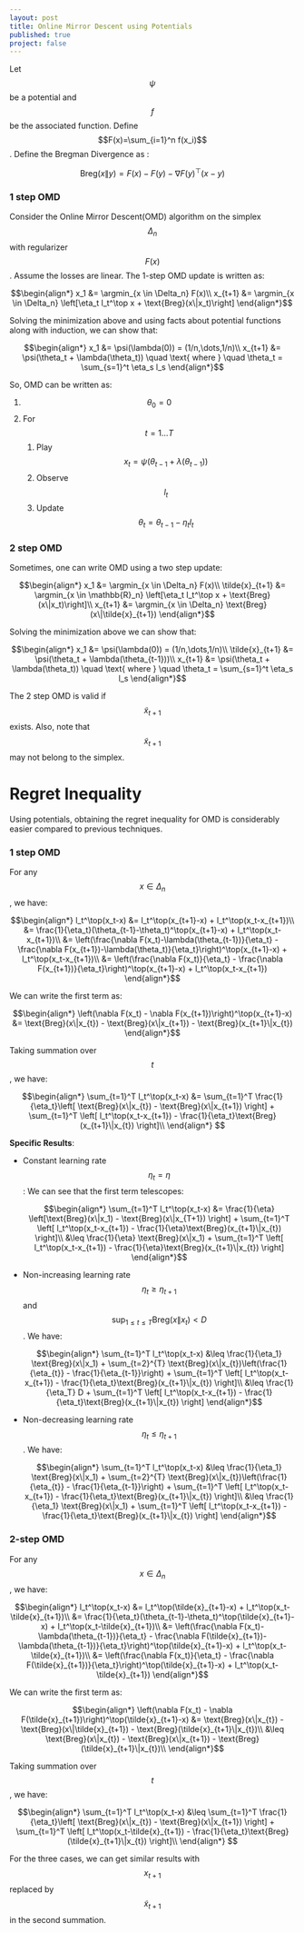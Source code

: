 ```yaml
---
layout: post
title: Online Mirror Descent using Potentials
published: true
project: false
---
```


Let $$\psi$$ be a potential and $$f$$ be the associated function. Define $$F(x)=\sum_{i=1}^n f(x_i)$$. Define the Bregman Divergence as :

$$\text{Breg}(x\|y) = F(x) - F(y) - \nabla F(y)^\top (x-y)$$

### 1 step OMD
Consider the Online Mirror Descent(OMD) algorithm on the simplex $$\Delta_n$$ with regularizer $$F(x)$$. Assume the losses are linear. The 1-step OMD update is written as:

$$\begin{align*}
x_1 &= \argmin_{x \in \Delta_n} F(x)\\
x_{t+1} &= \argmin_{x \in \Delta_n} \left[\eta_t l_t^\top x + \text{Breg}(x\|x_t)\right]
\end{align*}$$

Solving the minimization above and using facts about potential functions along with induction, we can show that:

$$\begin{align*}
x_1 &=  \psi(\lambda(0)) = (1/n,\dots,1/n)\\
x_{t+1} &= \psi(\theta_t + \lambda(\theta_t)) \quad \text{ where } \quad \theta_t = \sum_{s=1}^t \eta_s l_s
\end{align*}$$

So, OMD can be written as:
1. $$\theta_0=0$$
2. For $$t=1 \dots T$$
   1. Play $$x_t = \psi(\theta_{t-1} + \lambda(\theta_{t-1}))$$
   2. Observe $$l_t$$
   3. Update $$\theta_t = \theta_{t-1} - \eta_t l_t$$

### 2 step OMD
Sometimes, one can write OMD using a two step update:

$$\begin{align*}
x_1 &= \argmin_{x \in \Delta_n} F(x)\\
\tilde{x}_{t+1} &= \argmin_{x \in \mathbb{R}_n} \left[\eta_t l_t^\top x + \text{Breg}(x\|x_t)\right]\\
x_{t+1} &= \argmin_{x \in \Delta_n} \text{Breg}(x\|\tilde{x}_{t+1})
\end{align*}$$

Solving the minimization above we can show that:

$$\begin{align*}
x_1 &=  \psi(\lambda(0)) = (1/n,\dots,1/n)\\
\tilde{x}_{t+1} &= \psi(\theta_t + \lambda(\theta_{t-1}))\\
x_{t+1} &= \psi(\theta_t + \lambda(\theta_t)) \quad \text{ where } \quad \theta_t = \sum_{s=1}^t \eta_s l_s
\end{align*}$$

The 2 step OMD is valid if $$\tilde{x}_{t+1}$$ exists. Also, note that $$\tilde{x}_{t+1}$$ may not belong to the simplex.

# Regret Inequality

Using potentials, obtaining the regret inequality for OMD is considerably easier compared to previous techniques.

### 1 step OMD

For any $$x \in \Delta_n$$, we have:

$$\begin{align*}
l_t^\top(x_t-x) &= l_t^\top(x_{t+1}-x) + l_t^\top(x_t-x_{t+1})\\
&= \frac{1}{\eta_t}(\theta_{t-1}-\theta_t)^\top(x_{t+1}-x) + l_t^\top(x_t-x_{t+1})\\
&= \left(\frac{\nabla F(x_t)-\lambda(\theta_{t-1})}{\eta_t} - \frac{\nabla F(x_{t+1})-\lambda(\theta_t)}{\eta_t}\right)^\top(x_{t+1}-x) + l_t^\top(x_t-x_{t+1})\\
&= \left(\frac{\nabla F(x_t)}{\eta_t} - \frac{\nabla F(x_{t+1})}{\eta_t}\right)^\top(x_{t+1}-x) + l_t^\top(x_t-x_{t+1})
\end{align*}$$


We can write the first term as:

$$\begin{align*}
\left(\nabla F(x_t) - \nabla F(x_{t+1})\right)^\top(x_{t+1}-x) &= \text{Breg}(x\|x_{t}) - \text{Breg}(x\|x_{t+1}) - \text{Breg}(x_{t+1}\|x_{t})
\end{align*}$$

Taking summation over $$t$$, we have:

$$\begin{align*}
\sum_{t=1}^T l_t^\top(x_t-x) &= \sum_{t=1}^T \frac{1}{\eta_t}\left[ \text{Breg}(x\|x_{t}) - \text{Breg}(x\|x_{t+1}) \right] + \sum_{t=1}^T \left[ l_t^\top(x_t-x_{t+1}) - \frac{1}{\eta_t}\text{Breg}(x_{t+1}\|x_{t}) \right]\\
\end{align*}
$$

**Specific Results**:

- Constant learning rate $$\eta_t=\eta$$: We can see that the first term telescopes:

  $$\begin{align*}
  \sum_{t=1}^T l_t^\top(x_t-x) &= \frac{1}{\eta} \left[\text{Breg}(x\|x_1) - \text{Breg}(x\|x_{T+1}) \right] + \sum_{t=1}^T \left[ l_t^\top(x_t-x_{t+1}) - \frac{1}{\eta}\text{Breg}(x_{t+1}\|x_{t}) \right]\\
  &\leq \frac{1}{\eta} \text{Breg}(x\|x_1) + \sum_{t=1}^T \left[ l_t^\top(x_t-x_{t+1}) - \frac{1}{\eta}\text{Breg}(x_{t+1}\|x_{t}) \right]
  \end{align*}$$

- Non-increasing learning rate $$\eta_t\geq \eta_{t+1}$$ and $$\sup_{1\leq t\leq T}\text{Breg}(x\|x_t) < D$$. We have:

  $$\begin{align*}
  \sum_{t=1}^T l_t^\top(x_t-x) &\leq \frac{1}{\eta_1} \text{Breg}(x\|x_1) + \sum_{t=2}^{T} \text{Breg}(x\|x_{t})\left(\frac{1}{\eta_{t}} - \frac{1}{\eta_{t-1}}\right)  + \sum_{t=1}^T \left[ l_t^\top(x_t-x_{t+1}) - \frac{1}{\eta_t}\text{Breg}(x_{t+1}\|x_{t}) \right]\\
  &\leq \frac{1}{\eta_T} D + \sum_{t=1}^T \left[ l_t^\top(x_t-x_{t+1}) - \frac{1}{\eta_t}\text{Breg}(x_{t+1}\|x_{t}) \right]
  \end{align*}$$

- Non-decreasing learning rate $$\eta_t\leq \eta_{t+1}$$. We have:

  $$\begin{align*}
  \sum_{t=1}^T l_t^\top(x_t-x) &\leq \frac{1}{\eta_1} \text{Breg}(x\|x_1) + \sum_{t=2}^{T} \text{Breg}(x\|x_{t})\left(\frac{1}{\eta_{t}} - \frac{1}{\eta_{t-1}}\right)  + \sum_{t=1}^T \left[ l_t^\top(x_t-x_{t+1}) - \frac{1}{\eta_t}\text{Breg}(x_{t+1}\|x_{t}) \right]\\
  &\leq \frac{1}{\eta_1} \text{Breg}(x\|x_1) + \sum_{t=1}^T \left[ l_t^\top(x_t-x_{t+1}) - \frac{1}{\eta_t}\text{Breg}(x_{t+1}\|x_{t}) \right]
  \end{align*}$$


### 2-step OMD

For any $$x \in \Delta_n$$, we have:

$$\begin{align*}
l_t^\top(x_t-x) &= l_t^\top(\tilde{x}_{t+1}-x) + l_t^\top(x_t-\tilde{x}_{t+1})\\
&= \frac{1}{\eta_t}(\theta_{t-1}-\theta_t)^\top(\tilde{x}_{t+1}-x) + l_t^\top(x_t-\tilde{x}_{t+1})\\
&= \left(\frac{\nabla F(x_t)-\lambda(\theta_{t-1})}{\eta_t} - \frac{\nabla F(\tilde{x}_{t+1})-\lambda(\theta_{t-1})}{\eta_t}\right)^\top(\tilde{x}_{t+1}-x) + l_t^\top(x_t-\tilde{x}_{t+1})\\
&= \left(\frac{\nabla F(x_t)}{\eta_t} - \frac{\nabla F(\tilde{x}_{t+1})}{\eta_t}\right)^\top(\tilde{x}_{t+1}-x) + l_t^\top(x_t-\tilde{x}_{t+1})
\end{align*}$$


We can write the first term as:

$$\begin{align*}
\left(\nabla F(x_t) - \nabla F(\tilde{x}_{t+1})\right)^\top(\tilde{x}_{t+1}-x) &= \text{Breg}(x\|x_{t}) - \text{Breg}(x\|\tilde{x}_{t+1}) - \text{Breg}(\tilde{x}_{t+1}\|x_{t})\\
&\leq \text{Breg}(x\|x_{t}) - \text{Breg}(x\|x_{t+1}) - \text{Breg}(\tilde{x}_{t+1}\|x_{t})\\
\end{align*}$$

Taking summation over $$t$$, we have:

$$\begin{align*}
\sum_{t=1}^T l_t^\top(x_t-x) &\leq \sum_{t=1}^T \frac{1}{\eta_t}\left[ \text{Breg}(x\|x_{t}) - \text{Breg}(x\|x_{t+1}) \right] + \sum_{t=1}^T \left[ l_t^\top(x_t-\tilde{x}_{t+1}) - \frac{1}{\eta_t}\text{Breg}(\tilde{x}_{t+1}\|x_{t}) \right]\\
\end{align*}
$$

For the three cases, we can get similar results with $$x_{t+1}$$ replaced by $$\tilde{x}_{t+1}$$ in the second summation.
